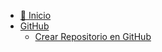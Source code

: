- [📝 Inicio](/)
- [GitHub](/github/)
  - [Crear Repositorio en GitHub](/github/crear-repositorio-desde-terminal)
